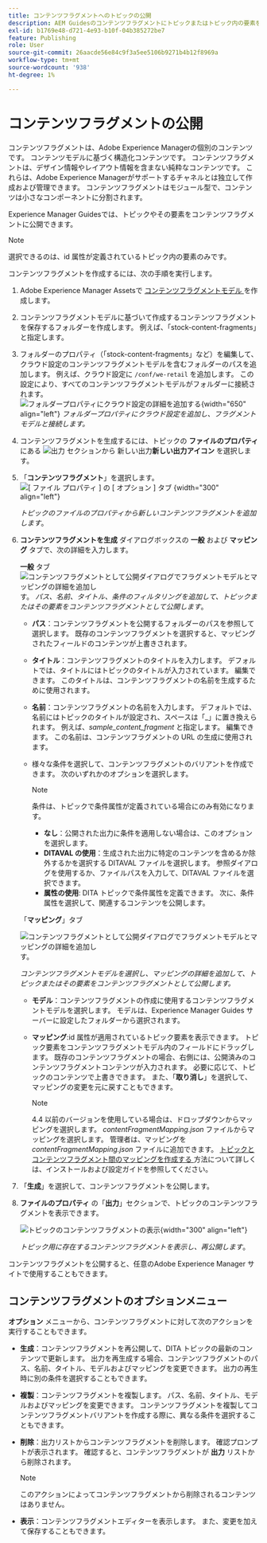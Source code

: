 ```yaml
---
title: コンテンツフラグメントへのトピックの公開
description: AEM Guidesのコンテンツフラグメントにトピックまたはトピック内の要素を公開します。  トピックのコンテンツフラグメントを表示して再公開する方法を説明します。
exl-id: b1769e48-d721-4e93-b10f-04b385272be7
feature: Publishing
role: User
source-git-commit: 26aacde56e84c9f3a5ee5106b9271b4b12f8969a
workflow-type: tm+mt
source-wordcount: '938'
ht-degree: 1%

---
```


# コンテンツフラグメントの公開

コンテンツフラグメントは、Adobe Experience Managerの個別のコンテンツです。 コンテンツモデルに基づく構造化コンテンツです。 コンテンツフラグメントは、デザイン情報やレイアウト情報を含まない純粋なコンテンツです。 これらは、Adobe Experience Managerがサポートするチャネルとは独立して作成および管理できます。 コンテンツフラグメントはモジュール型で、コンテンツは小さなコンポーネントに分割されます。

Experience Manager Guidesでは、トピックやその要素をコンテンツフラグメントに公開できます。

>[!NOTE]
>
>選択できるのは、id 属性が定義されているトピック内の要素のみです。


コンテンツフラグメントを作成するには、次の手順を実行します。

1. Adobe Experience Manager Assetsで [ コンテンツフラグメントモデル ](https://experienceleague.adobe.com/docs/experience-manager-65/assets/content-fragments/content-fragments-models.html?lang=ja) を作成します。
1. コンテンツフラグメントモデルに基づいて作成するコンテンツフラグメントを保存するフォルダーを作成します。 例えば、「stock-content-fragments」と指定します。
1. フォルダーのプロパティ（「stock-content-fragments」など）を編集して、クラウド設定のコンテンツフラグメントモデルを含むフォルダーのパスを追加します。
例えば、クラウド設定に `/conf/we-retail` を追加します。 この設定により、すべてのコンテンツフラグメントモデルがフォルダーに接続されます。\
   ![ フォルダープロパティにクラウド設定の詳細を追加する ](images/fragment-folder-cloud-configuration.png){width="650" align="left"}
   *フォルダープロパティにクラウド設定を追加し、フラグメントモデルと接続します。*

1. コンテンツフラグメントを生成するには、トピックの **ファイルのプロパティ** にある ![ 出力 **セクションから** 新しい出力 ](./images/Add_icon.svg)**新しい出力アイコン** を選択します。
1. 「**コンテンツフラグメント**」を選択します。\
   ![[ ファイル プロパティ ] の [ オプション ] タブ ](./images/file-properties-outputs-tab-new.png) {width="300" align="left"}

   *トピックのファイルのプロパティから新しいコンテンツフラグメントを追加します*。

1. **コンテンツフラグメントを生成** ダイアログボックスの **一般** および **マッピング** タブで、次の詳細を入力します。

   **一般** タブ
   ![ コンテンツフラグメントとして公開ダイアログでフラグメントモデルとマッピングの詳細を追加し ](images/generate-content-fragment.png) す。
   *パス、名前、タイトル、条件のフィルタリングを追加して、トピックまたはその要素をコンテンツフラグメントとして公開します*。


   * **パス**：コンテンツフラグメントを公開するフォルダーのパスを参照して選択します。 既存のコンテンツフラグメントを選択すると、マッピングされたフィールドのコンテンツが上書きされます。
   * **タイトル**：コンテンツフラグメントのタイトルを入力します。 デフォルトでは、タイトルにはトピックのタイトルが入力されています。 編集できます。 このタイトルは、コンテンツフラグメントの名前を生成するために使用されます。
   * **名前**：コンテンツフラグメントの名前を入力します。 デフォルトでは、名前にはトピックのタイトルが設定され、スペースは「_」に置き換えられます。 例えば、*sample_content_fragment* と指定します。 編集できます。  この名前は、コンテンツフラグメントの URL の生成に使用されます。

   * 様々な条件を選択して、コンテンツフラグメントのバリアントを作成できます。 次のいずれかのオプションを選択します。

     >[!NOTE]
     > 
     > 条件は、トピックで条件属性が定義されている場合にのみ有効になります。

      * **なし**：公開された出力に条件を適用しない場合は、このオプションを選択します。
      * **DITAVAL の使用**：生成された出力に特定のコンテンツを含めるか除外するかを選択する DITAVAL ファイルを選択します。 参照ダイアログを使用するか、ファイルパスを入力して、DITAVAL ファイルを選択できます。
      * **属性の使用**: DITA トピックで条件属性を定義できます。 次に、条件属性を選択して、関連するコンテンツを公開します。






   「**マッピング**」タブ

   ![ コンテンツフラグメントとして公開ダイアログでフラグメントモデルとマッピングの詳細を追加し ](images/content-fragment-mapping.png) す。

   *コンテンツフラグメントモデルを選択し、マッピングの詳細を追加して、トピックまたはその要素をコンテンツフラグメントとして公開します。*

   * **モデル**：コンテンツフラグメントの作成に使用するコンテンツフラグメントモデルを選択します。 モデルは、Experience Manager Guides サーバーに設定したフォルダーから選択されます。
   * **マッピング**:id 属性が適用されているトピック要素を表示できます。 トピック要素をコンテンツフラグメントモデル内のフィールドにドラッグします。
既存のコンテンツフラグメントの場合、右側には、公開済みのコンテンツフラグメントコンテンツが入力されます。 必要に応じて、トピックのコンテンツで上書きできます。 また、「**取り消し**」を選択して、マッピングの変更を元に戻すこともできます。


     >[!NOTE]
     >
     > 4.4 以前のバージョンを使用している場合は、ドロップダウンからマッピングを選択します。 *contentFragmentMapping.json* ファイルからマッピングを選択します。  管理者は、マッピングを *contentFragmentMapping.json* ファイルに追加できます。 [ トピックとコンテンツフラグメント間のマッピングを作成する ](../cs-install-guide/conf-content-fragment-mapping-cs.md) 方法について詳しくは、インストールおよび設定ガイドを参照してください。

1. 「**生成**」を選択して、コンテンツフラグメントを公開します。

1. **ファイルのプロパティ** の「**出力**」セクションで、トピックのコンテンツフラグメントを表示できます。

   ![ トピックのコンテンツフラグメントの表示 ](images/outputs-options-menu-new.png){width="300" align="left"}

   *トピック用に存在するコンテンツフラグメントを表示し、再公開します*。


コンテンツフラグメントを公開すると、任意のAdobe Experience Manager サイトで使用することもできます。




## コンテンツフラグメントのオプションメニュー

**オプション** メニューから、コンテンツフラグメントに対して次のアクションを実行することもできます。

* **生成**：コンテンツフラグメントを再公開して、DITA トピックの最新のコンテンツで更新します。 出力を再生成する場合、コンテンツフラグメントのパス、名前、タイトル、モデルおよびマッピングを変更できます。 出力の再生時に別の条件を選択することもできます。

* **複製**：コンテンツフラグメントを複製します。 パス、名前、タイトル、モデルおよびマッピングを変更できます。 コンテンツフラグメントを複製してコンテンツフラグメントバリアントを作成する際に、異なる条件を選択することもできます。

* **削除**：出力リストからコンテンツフラグメントを削除します。 確認プロンプトが表示されます。 確認すると、コンテンツフラグメントが **出力** リストから削除されます。

  >[!NOTE]
  >
  > このアクションによってコンテンツフラグメントから削除されるコンテンツはありません。

* **表示**：コンテンツフラグメントエディターを表示します。 また、変更を加えて保存することもできます。